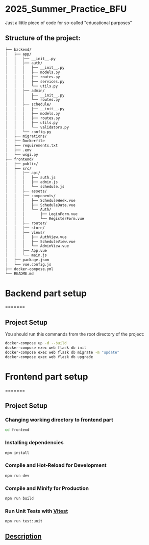 # 2025_Summer_Practice_BFU

Just a little piece of code for so-called "educational purposes"

## Structure of the project:

```txt
├── backend/          
│   ├── app/
│   │   ├── __init__.py
│   │   ├── auth/
│   │   │   ├── __init__.py
│   │   │   ├── models.py
│   │   │   ├── routes.py
│   │   │   ├── services.py
│   │   │   └── utils.py
│   │   ├── admin/
│   │   │   ├── __init__.py
│   │   │   └── routes.py
│   │   ├── schedule/
│   │   │   ├── __init__.py
│   │   │   ├── models.py
│   │   │   ├── routes.py
│   │   │   ├── utils.py
│   │   │   └── validators.py
│   │   └── config.py
│   ├── migrations/
│   ├── Dockerfile
│   ├── requirements.txt
│   ├── .env
│   └── wsgi.py
├── frontend/                     
│   ├── public/
│   ├── src/
│   │   ├── api/                  
│   │   │   ├── auth.js
│   │   │   ├── admin.js
│   │   │   └── schedule.js
│   │   ├── assets/
│   │   ├── components/
│   │   │   ├── ScheduleWeek.vue
│   │   │   ├── ScheduleDate.vue
│   │   │   └── Auth/
│   │   │       ├── LoginForm.vue
│   │   │       └── RegisterForm.vue
│   │   ├── router/               
│   │   ├── store/                
│   │   ├── views/
│   │   │   ├── AuthView.vue
│   │   │   ├── ScheduleView.vue
│   │   │   └── AdminView.vue
│   │   ├── App.vue
│   │   └── main.js
│   ├── package.json
│   └── vue.config.js
├── docker-compose.yml            
└── README.md
```



# Backend part setup
=======


## Project Setup

You should run this commands from the root directory of the project:

```sh
docker-compose up -d --build
docker-compose exec web flask db init
docker-compose exec web flask db migrate -m "update"
docker-compose exec web flask db upgrade
```



# Frontend part setup
=======


## Project Setup

### Changing working directory to frontend part

```sh
cd frontend
```

### Installing dependencies

```sh
npm install
```

### Compile and Hot-Reload for Development

```sh
npm run dev
```

### Compile and Minify for Production

```sh
npm run build
```

### Run Unit Tests with [Vitest](https://vitest.dev/)

```sh
npm run test:unit
```


## [Description](frontend/DESCRIPTION.md)
